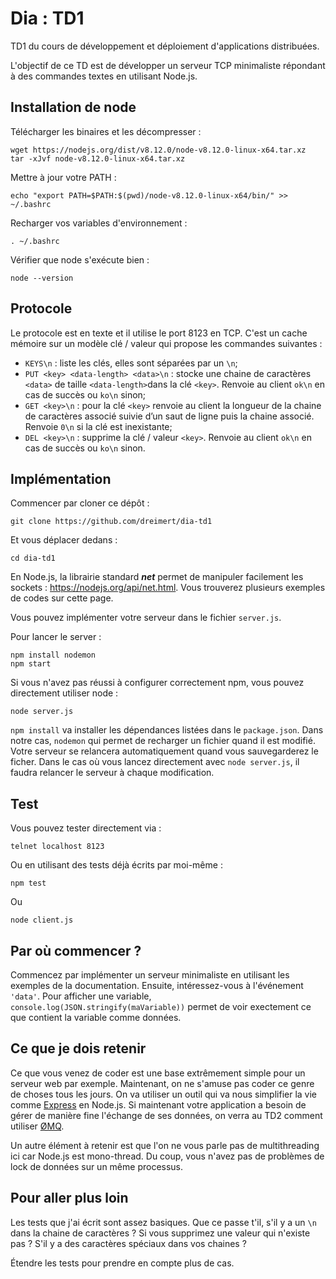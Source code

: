# Dia : TD1

TD1 du cours de développement et déploiement d'applications distribuées.

L'objectif de ce TD est de développer un serveur TCP minimaliste répondant à des commandes textes en utilisant Node.js.

## Installation de node

Télécharger les binaires et les décompresser :

    wget https://nodejs.org/dist/v8.12.0/node-v8.12.0-linux-x64.tar.xz
    tar -xJvf node-v8.12.0-linux-x64.tar.xz
    
Mettre à jour votre PATH :

    echo "export PATH=$PATH:$(pwd)/node-v8.12.0-linux-x64/bin/" >> ~/.bashrc

Recharger vos variables d'environnement :

    . ~/.bashrc

Vérifier que node s'exécute bien :

    node --version

## Protocole

Le protocole est en texte et il utilise le port 8123 en TCP. C'est un cache mémoire sur un modèle clé / valeur qui propose les commandes suivantes :

* `KEYS\n` : liste les clés, elles sont séparées par un `\n`;
* `PUT <key> <data-length> <data>\n` : stocke une chaine de caractères `<data>` de taille `<data-length>`dans la clé `<key>`. Renvoie au client `ok\n` en cas de succès ou `ko\n` sinon;
* `GET <key>\n` : pour la clé `<key>` renvoie au client la longueur de la chaine de caractères associé suivie d’un saut de ligne puis la chaine associé. Renvoie `0\n` si la clé est inexistante;
* `DEL <key>\n` : supprime la clé / valeur `<key>`. Renvoie au client `ok\n` en cas de succès ou `ko\n` sinon.

## Implémentation

Commencer par cloner ce dépôt :

    git clone https://github.com/dreimert/dia-td1
    
Et vous déplacer dedans :

    cd dia-td1

En Node.js, la librairie standard ***net*** permet de manipuler facilement les sockets : https://nodejs.org/api/net.html. Vous trouverez plusieurs exemples de codes sur cette page.

Vous pouvez implémenter votre serveur dans le fichier `server.js`.

Pour lancer le server :

    npm install nodemon
    npm start
    
Si vous n'avez pas réussi à configurer correctement npm, vous pouvez directement utiliser node :

    node server.js

`npm install` va installer les dépendances listées dans le `package.json`. Dans notre cas, `nodemon` qui permet de recharger un fichier quand il est modifié. Votre serveur se relancera automatiquement quand vous sauvegarderez le ficher. Dans le cas où vous lancez directement avec `node server.js`, il faudra relancer le serveur à chaque modification.

## Test

Vous pouvez tester directement via :

    telnet localhost 8123

Ou en utilisant des tests déjà écrits par moi-même :

    npm test
    
Ou

    node client.js
    
## Par où commencer ?

Commencez par implémenter un serveur minimaliste en utilisant les exemples de la documentation. Ensuite, intéressez-vous à l'événement `'data'`. Pour afficher une variable, `console.log(JSON.stringify(maVariable))` permet de voir exectement ce que contient la variable comme données.

## Ce que je dois retenir

Ce que vous venez de coder est une base extrêmement simple pour un serveur web par exemple. Maintenant, on ne s'amuse pas coder ce genre de choses tous les jours. On va utiliser un outil qui va nous simplifier la vie comme [Express](http://expressjs.com/fr/) en Node.js. Si maintenant votre application a besoin de gérer de manière fine l'échange de ses données, on verra au TD2 comment utiliser [ØMQ](http://zeromq.org/).

Un autre élément à retenir est que l'on ne vous parle pas de multithreading ici car Node.js est mono-thread. Du coup, vous n'avez pas de problèmes de lock de données sur un même processus.

## Pour aller plus loin

Les tests que j'ai écrit sont assez basiques. Que ce passe t'il, s'il y a un `\n` dans la chaine de caractères ? Si vous supprimez une valeur qui n'existe pas ? S'il y a des caractères spéciaux dans vos chaines ?

Étendre les tests pour prendre en compte plus de cas.
